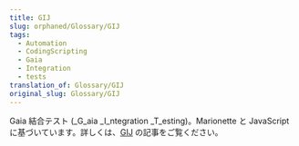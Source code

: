 ```yaml
---
title: GIJ
slug: orphaned/Glossary/GIJ
tags:
  - Automation
  - CodingScripting
  - Gaia
  - Integration
  - tests
translation_of: Glossary/GIJ
original_slug: Glossary/GIJ
---
```

Gaia 結合テスト (\_G_aia \_I_ntegration \_T_esting)。Marionette と JavaScript に基づいています。詳しくは、[GIJ](/ja/docs/Mozilla/QA/Automated_testing) の記事をご覧ください。
